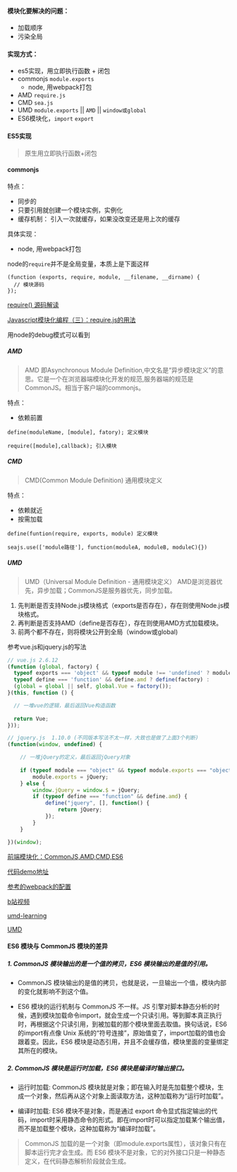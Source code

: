#### 模块化要解决的问题：

- 加载顺序
- 污染全局

#### 实现方式：
- es5实现，用立即执行函数 + 闭包
- commonjs `module.exports`
    - node, 用webpack打包
- AMD `require.js` 
- CMD `sea.js`
- UMD `module.exports` || `AMD` || `window或global`
- ES6模块化，`import` `export`


#### ES5实现
>原生用立即执行函数+闭包

#### commonjs
特点：
- 同步的
- 只要引用就创建一个模块实例，实例化
- 缓存机制： 引入一次就缓存，如果没改变还是用上次的缓存

具体实现：
- node, 用webpack打包

node的`require`并不是全局变量，本质上是下面这样

```
(function (exports, require, module, __filename, __dirname) {
  // 模块源码
});
```
[require() 源码解读](http://www.ruanyifeng.com/blog/2015/05/require.html)

[Javascript模块化编程（三）：require.js的用法](http://www.ruanyifeng.com/blog/2012/11/require_js.html)

用node的debug模式可以看到

##### AMD
>AMD 即Asynchronous Module Definition,中文名是“异步模块定义”的意思。它是一个在浏览器端模块化开发的规范,服务器端的规范是CommonJS。相当于客户端的commonjs。

特点：
- 依赖前置
```
define(moduleName, [module], fatory); 定义模块

require([module],callback); 引入模块
```

##### CMD
> CMD(Common Module Definition) 通用模块定义

特点：
- 依赖就近
- 按需加载

```
define(funtion(require, exports, module) 定义模块

seajs.use(['module路径'], function(moduleA, moduleB, moduleC){})
```

##### UMD
>UMD（Universal Module Definition - 通用模块定义）
AMD是浏览器优先，异步加载；CommonJS是服务器优先，同步加载。
1. 先判断是否支持Node.js模块格式（exports是否存在），存在则使用Node.js模块格式。
2. 再判断是否支持AMD（define是否存在），存在则使用AMD方式加载模块。
3. 前两个都不存在，则将模块公开到全局（window或global)

参考vue.js和jquery.js的写法
```js
// vue.js 2.6.12
(function (global, factory) {
  typeof exports === 'object' && typeof module !== 'undefined' ? module.exports = factory() :
  typeof define === 'function' && define.amd ? define(factory) :
  (global = global || self, global.Vue = factory());
}(this, function () {

  // 一堆vue的逻辑，最后返回Vue构造函数
  
  return Vue;
}));
```

```js
// jquery.js  1.10.0 (不同版本写法不太一样，大致也是做了上面3个判断)
(function(window, undefined) {

    // 一堆jQuery的定义，最后返回jQuery对象
    
    if (typeof module === "object" && typeof module.exports === "object") {
        module.exports = jQuery;
    } else {
        window.jQuery = window.$ = jQuery;
        if (typeof define === "function" && define.amd) {
            define("jquery", [], function() {
                return jQuery;
            });
        }
    }

})(window);
```

[前端模块化：CommonJS,AMD,CMD,ES6](https://juejin.im/post/6844903576309858318#heading-2)

[代码demo地址](https://github.com/sakz/learnJsModule)

[参考的webpack的配置](https://juejin.im/post/6844903802189905934#heading-8)

[b站视频](https://www.bilibili.com/video/BV1K54y1S7zx)

[umd-learning](https://github.com/cumt-robin/umd-learning)

[UMD](https://leohxj.gitbooks.io/front-end-database/content/javascript-modules/about-umd.html)


#### ES6 模块与 CommonJS 模块的差异

##### 1. CommonJS 模块输出的是一个值的拷贝，ES6 模块输出的是值的引用。

- CommonJS 模块输出的是值的拷贝，也就是说，一旦输出一个值，模块内部的变化就影响不到这个值。

- ES6 模块的运行机制与 CommonJS 不一样。JS 引擎对脚本静态分析的时候，遇到模块加载命令import，就会生成一个只读引用。等到脚本真正执行时，再根据这个只读引用，到被加载的那个模块里面去取值。换句话说，ES6 的import有点像 Unix 系统的“符号连接”，原始值变了，import加载的值也会跟着变。因此，ES6 模块是动态引用，并且不会缓存值，模块里面的变量绑定其所在的模块。

##### 2. CommonJS 模块是运行时加载，ES6 模块是编译时输出接口。


- 运行时加载: CommonJS 模块就是对象；即在输入时是先加载整个模块，生成一个对象，然后再从这个对象上面读取方法，这种加载称为“运行时加载”。


- 编译时加载: ES6 模块不是对象，而是通过 export 命令显式指定输出的代码，import时采用静态命令的形式。即在import时可以指定加载某个输出值，而不是加载整个模块，这种加载称为“编译时加载”。


>CommonJS 加载的是一个对象（即module.exports属性），该对象只有在脚本运行完才会生成。而 ES6 模块不是对象，它的对外接口只是一种静态定义，在代码静态解析阶段就会生成。
